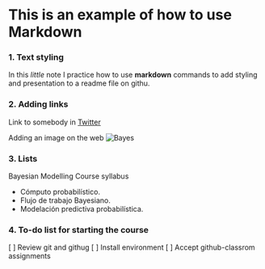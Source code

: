 # This is an example of how to use Markdown
### 1. Text styling
In this *little* note I practice how to use **markdown** commands to add styling and presentation to a readme file on githu. 


### 2. Adding links
Link to somebody in [Twitter](https://twitter.com/domenicogiannon)

Adding an image on the web ![Bayes](https://marvel-b1-cdn.bc0a.com/f00000000100045/www.elmhurst.edu/wp-content/uploads/2019/08/amazing-thomas-bayes-illustration.jpg)


### 3. Lists
Bayesian Modelling Course syllabus
- Cómputo probabilístico.
- Flujo de trabajo Bayesiano.
- Modelación predictiva probabilística.

### 4. To-do list for starting the course 
[ ] Review git and githug
[ ] Install environment
[ ] Accept github-classrom assignments

